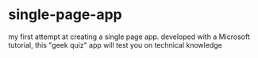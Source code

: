 # single-page-app

my first attempt at creating a single page app. developed with a Microsoft tutorial, this "geek quiz" app will test you on technical knowledge
